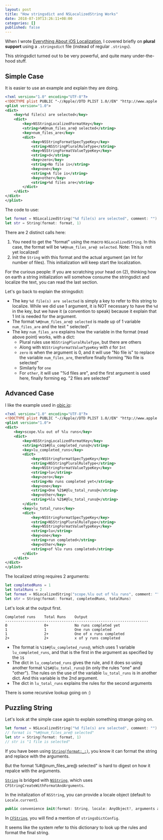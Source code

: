 ```yaml
---
layout: post
title: "How stringsdict and NSLocalizedString Works"
date: 2018-07-19T13:26:11+08:00
categories: []
published: false
---
```


When I wrote [Everything About iOS Localization](/2014/04/10/everything-about-ios-localization/), I covered briefly on **plural support** using a `.stringsdict` file (instead of regular `.strings`).

This stringsdict turned out to be very powerful, and quite many under-the-hood stuff.

## Simple Case

It is easier to use an example and explain they are doing.

```xml
<?xml version="1.0" encoding="UTF-8"?>
<!DOCTYPE plist PUBLIC "-//Apple//DTD PLIST 1.0//EN" "http://www.apple.com/DTDs/PropertyList-1.0.dtd">
<plist version="1.0">
<dict>
    <key>%d file(s) are selected</key>
    <dict>
        <key>NSStringLocalizedFormatKey</key>
        <string>%#@num_files_are@ selected</string>
        <key>num_files_are</key>
        <dict>
            <key>NSStringFormatSpecTypeKey</key>
            <string>NSStringPluralRuleType</string>
            <key>NSStringFormatValueTypeKey</key>
            <string>d</string>
            <key>zero</key>
            <string>No file is</string>
            <key>one</key>
            <string>A file is</string>
            <key>other</key>
            <string>%d files are</string>
        </dict>
    </dict>
</dict>
</plist>
```

The code to use:

```swift
let format = NSLocalizedString("%d file(s) are selected", comment: "")
let str = String(format: format, 1)
```

There are 2 distinct calls here:

1. You need to get the "format" using the macro `NSLocalizedString`. In this case, the format will be `%#@num_files_are@ selected`. Note: This is not yet localized!
2. Init the `String` with this format and the actual argument (an Int for number of files). This initialization will keep start the localization.

For the curious people: If you are scratching your head on (2), thinking how on earth a string initialization will somehow consume the stringsdict and localize the text, you can read the last section.

Let's go back to explain the stringsdict:

- The key `%d file(s) are selected` is simply a key to refer to this string to localize. While we did use 1 argument, it is NOT necessary to have the `%d` in the key, but we have it (a convention to speak) because it explain that 1 Int is needed for the argument.
- The format `%#@num_files_are@ selected` is made up of 1 variable `num_files_are` and the text " selected".
- The key `num_files_are` explains how the variable in the format (read above point) works, with a dict:
  - Plural rules use `NSStringPluralRuleType`, but there are others
  - Along with `NSStringFormatValueTypeKey` with `d` for `Int`
  - `zero` is when the argument is 0, and it will use "No file is" to replace the variable `num_files_are`, therefore finally forming "No file is selected"
  - Similarly for `one`
  - For `other`, it will use "%d files are", and the first argument is used here, finally forming eg. "2 files are selected"

## Advanced Case

I like the example used in [objc.io](https://www.objc.io/issues/9-strings/string-localization/#localized-format-strings):

```xml
<?xml version="1.0" encoding="UTF-8"?>
<!DOCTYPE plist PUBLIC "-//Apple//DTD PLIST 1.0//EN" "http://www.apple.com/DTDs/PropertyList-1.0.dtd">
<plist version="1.0">
<dict>
    <key>scope.%lu out of %lu runs</key>
    <dict>
        <key>NSStringLocalizedFormatKey</key>
        <string>%1$#@lu_completed_runs@</string>
        <key>lu_completed_runs</key>
        <dict>
            <key>NSStringFormatSpecTypeKey</key>
            <string>NSStringPluralRuleType</string>
            <key>NSStringFormatValueTypeKey</key>
            <string>lu</string>
            <key>zero</key>
            <string>No runs completed yet</string>
            <key>one</key>
            <string>One %2$#@lu_total_runs@</string>
            <key>other</key>
            <string>%lu %2$#@lu_total_runs@</string>
        </dict>
        <key>lu_total_runs</key>
        <dict>
            <key>NSStringFormatSpecTypeKey</key>
            <string>NSStringPluralRuleType</string>
            <key>NSStringFormatValueTypeKey</key>
            <string>lu</string>
            <key>one</key>
            <string>run completed</string>
            <key>other</key>
            <string>of %lu runs completed</string>
        </dict>
    </dict>
</dict>
</plist>
```

The localized string requires 2 arguments:

```swift
let completedRuns = 1
let totalRuns = 2
let format = NSLocalizedString("scope.%lu out of %lu runs", comment: "")
let str = String(format: format, completedRuns, totalRuns)
```

Let's look at the output first.

```
Completed runs    Total Runs    Output
------------------------------------------------------------------
0                 0+            No runs completed yet
1                 1             One run completed
1                 2+            One of x runs completed
2+                2+            x of y runs completed
```

- The format is `%1$#@lu_completed_runs@`, which uses 1 variable `lu_completed_runs`, and that is the first in the argument as specified by the `1$`
- The dict in `lu_completed_runs` gives the rule, and it does so using another format `%2$#@lu_total_runs@` (in only the rules "one" and "other"). The rules on the use of the variable `lu_total_runs` is in another dict. And this variable is the 2nd argument.
- The dict in `lu_total_runs` explains the rules for the second arguments

There is some recursive lookup going on :)

## Puzzling String

Let's look at the simple case again to explain something strange going on.

```swift
let format = NSLocalizedString("%d file(s) are selected", comment: "")
// format is "%#@num_files_are@ selected"
let str = String(format: format, 1)
// str is "1 file is selected"
```

If you have been using [`String(format:_:)`](https://developer.apple.com/documentation/swift/string/1417691-init), you know it can format the string and replace with the arguments.

But the format %#@num_files_are@ selected" is hard to digest on how it repalce with the arguments.

[`String`](https://github.com/apple/swift-corelibs-foundation/blob/master/Foundation/String.swift) is bridged with [`NSString`](https://github.com/apple/swift-corelibs-foundation/blob/master/Foundation/NSString.swift), which uses `CFStringCreateWithFormatAndArguments`.

In the initalization of `NSString`, you can provide a locale object (default to `Locale.current`).

```swift
public convenience init(format: String, locale: AnyObject?, arguments argList: CVaListPointer)
```

In [`CFString`](https://github.com/apple/swift-corelibs-foundation/blob/3a3da5261da739a20177d2438239143887889ac6/CoreFoundation/String.subproj/CFString.c), you will find a mention of `stringsDictConfig`.

It seems like the system refer to this dictionary to look up the rules and format the final string.
